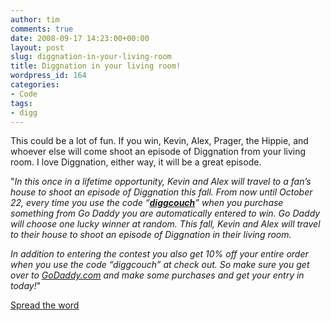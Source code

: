 ```yaml
---
author: tim
comments: true
date: 2008-09-17 14:23:00+00:00
layout: post
slug: diggnation-in-your-living-room
title: Diggnation in your living room!
wordpress_id: 164
categories:
- Code
tags:
- digg
---
```


This could be a lot of fun. If you win, Kevin, Alex, Prager, the Hippie, and whoever else will come shoot an episode of Diggnation from your living room. I love Diggnation, either way, it will be a great episode.  

  

"_In this once in a lifetime opportunity, Kevin and Alex will travel to a fan’s house to shoot an episode of Diggnation this fall. From now until October 22, every time you use the code “**[diggcouch](http://www.godaddy.com/)**” when you purchase something from Go Daddy you are automatically entered to win. Go Daddy will choose one lucky winner at random. This fall, Kevin and Alex will travel to their house to shoot an episode of Diggnation in their living room._  

  

_In addition to entering the contest you also get 10% off your entire order when you use the code “diggcouch” at check out. So make sure you get over to [GoDaddy.com](http://www.godaddy.com/) and make some purchases and get your entry in today!_"  

  

[Spread the word](http://revision3.com/blog/2008/09/15/kevin-and-alex-in-your-living-room/)
